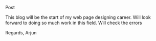 Post 

This blog will be the start of my web page designing career.
Will look forward to doing so much work in this field.
Will check the errors

Regards,
Arjun
